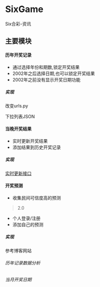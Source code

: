# SixGame
Six合彩-资讯

## 主要模块

#### 历年开奖记录

- 通过选择年份和期数,锁定开奖结果
- 2002年之后选择日期,也可以锁定开奖结果
- 2002年之前没有显示开奖日期功能

##### 实现

改变urls.py

下拉列表JSON 

#### 当晚开奖结果
- 实时更新开奖结果
- 添加结果到历史开奖记录

##### 实现

[实时更新接口](http://111kj.cc/bm/bmjg.js) 

#### 开奖预测
- 收集民间可信度高的预测

> 2.0
- 个人登录/注册
- 添加自己的预测

##### 实现

参考博客网站

###### 历年记录数据分析

###### 当月开奖日期



